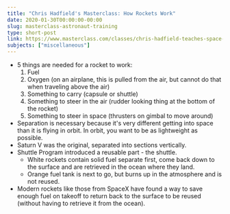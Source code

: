 ```yaml
---
title: "Chris Hadfield's Masterclass: How Rockets Work"
date: 2020-01-30T00:00:00-00:00
slug: masterclass-astronaut-training
type: short-post
link: https://www.masterclass.com/classes/chris-hadfield-teaches-space-exploration
subjects: ["miscellaneous"]
---
```


* 5 things are needed for a rocket to work:
    1. Fuel
    2. Oxygen (on an airplane, this is pulled from the air, but cannot do that when traveling above the air)
    3. Something to carry (capsule or shuttle)
    4. Something to steer in the air (rudder looking thing at the bottom of the rocket)
    5. Something to steer in space (thrusters on gimbal to move around)
* Separation is necessary because it's very different getting into space than it is flying in orbit. In orbit, you want to be as lightweight as possible.
* Saturn V was the original, separated into sections vertically.
* Shuttle Program introduced a reusable part - the shuttle. 
    * White rockets contain solid fuel separate first, come back down to the surface and are retrieved in the ocean where they land. 
    * Orange fuel tank is next to go, but burns up in the atmosphere and is not reused.
* Modern rockets like those from SpaceX have found a way to save enough fuel on takeoff to return back to the surface to be reused (without having to retrieve it from the ocean).